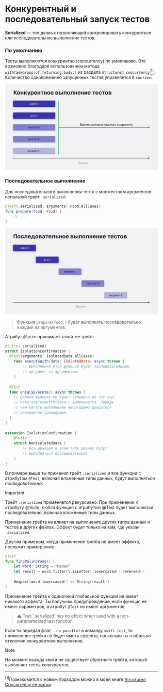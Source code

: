 # Конкурентный и последовательный запуск тестов

**Serialized** — тип данных позволяющий контролировать конкурентное или последовательное выполнение тестов.

### По умолчанию

Тесты выполняются *конкурентно* (concurrency) по умолчанию. Это возможно благодаря использованию метода `withTaskGroup(of:returning:body:)` из раздела `Structured concurrency`<a href="#concurrency"><sup>[1]</sup></a>.
Количество одновременно запущенных тестов управляется в `runtime`.

![Сохранили много времени](<../assets/Swift Testing Screenshots/saved_test_time.png>)

### Последовательное выполнение

Для последовательного выполнения теста с множеством аргументов используй трейт `.serialized`:

```swift
@Test(.serialized, arguments: Food.allCases)
func prepare(food: Food) {
    // ...
}
```

![Последовательный запуск](<../assets/Swift Testing Screenshots/serial_execution.png>)

>  Функция `prepare(food:)` будет выполнять последовательно каждый из аргументов.

Атрибут `@Suite` принимает такой же трейт:

```swift
@Suite(.serialized)
struct IsolationConfirmation {
  @Test(arguments: IsolatedData.allCases)
	func executeWith(data: IsolatedData) async throws {
		// Выполнение этой функции будет последовательным,
        // аргумент за аргументом.
	}

  @Test
  func uniqlyExecute() async throws {
    // Данная функция не будет запущена до тех пор,
    // пока executeWith(data:) выполняется. Прежде
    // чем начать выполнение необходимо дождаться
    // завершение предыдущей.
  }
}

extension IsolationConfirmation {
	@Suite
	struct NonIsolatedData {
		// Все функции в этом типе данных будут
        // выполняться последовательно
	}
}
```

В примере выше ты применил трейт `.serialized` и все функции с атрибутом `@Test`, включая вложенные типы данных, будут выполняться *последовательно*.


> [!IMPORTANT]
> Трейт `.serialized` применяется рекурсивно. При применении к атрибуту @Suite, любая функция с атрибутом @Test будет выполнятья последовательно, включая вложенные типы данных.

Применение трейта не влияет на выполнение других типов данных и тестов в других файлах. Эффект будет только на там, где указан `.serialized`.

Другим примером, когда применение трейта не имеет эффекта, послужит пример ниже:

```swift
@Test
func findPalindrome() {
	let word: String = "Madam"
	let result = word.filter(\.isLetter).lowercased().reversed()

	#expect(word.lowercased() == String(result))
}
```

Применение трейта к одиночной глобальной функции не имеет никакого эффекта.
Ты получишь предупреждение, если функция не имеет параметров, а атрибут `@Test` не имеет аргументов.

> ⚠️ Trait '.serialized' has no effect when used with a non-parameterized test function

Если ты передал флаг `--no-parallel` в команду `swift test`, то применение трейта не будет иметь эффекта, посколько ты глобально отключил конкурентное выполнение.

> [!NOTE]
> На момент выхода книги не существует *обратного* трейта, который выполняет тесты *конкурентно*.

---

<a name="rfc"><sup>[1]</sup>Познакомится с новым подходом можно в моей книге [Structured Concurrency не магия](https://proekt-swiftui.github.io/sc-book/intro.html).</a>
